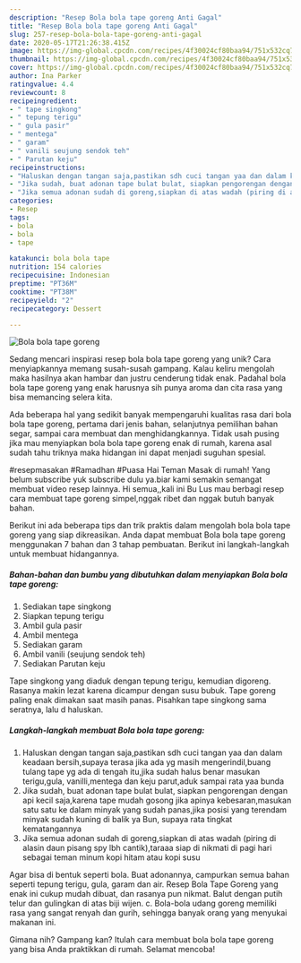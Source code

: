 ```yaml
---
description: "Resep Bola bola tape goreng Anti Gagal"
title: "Resep Bola bola tape goreng Anti Gagal"
slug: 257-resep-bola-bola-tape-goreng-anti-gagal
date: 2020-05-17T21:26:38.415Z
image: https://img-global.cpcdn.com/recipes/4f30024cf80baa94/751x532cq70/bola-bola-tape-goreng-foto-resep-utama.jpg
thumbnail: https://img-global.cpcdn.com/recipes/4f30024cf80baa94/751x532cq70/bola-bola-tape-goreng-foto-resep-utama.jpg
cover: https://img-global.cpcdn.com/recipes/4f30024cf80baa94/751x532cq70/bola-bola-tape-goreng-foto-resep-utama.jpg
author: Ina Parker
ratingvalue: 4.4
reviewcount: 8
recipeingredient:
- " tape singkong"
- " tepung terigu"
- " gula pasir"
- " mentega"
- " garam"
- " vanili seujung sendok teh"
- " Parutan keju"
recipeinstructions:
- "Haluskan dengan tangan saja,pastikan sdh cuci tangan yaa dan dalam keadaan bersih,supaya terasa jika ada yg masih mengerindil,buang tulang tape yg ada di tengah itu,jika sudah halus benar masukan terigu,gula, vanilli,mentega dan keju parut,aduk sampai rata yaa bunda"
- "Jika sudah, buat adonan tape bulat bulat, siapkan pengorengan dengan api kecil saja,karena tape mudah gosong jika apinya kebesaran,masukan satu satu ke dalam minyak yang sudah panas,jika posisi yang terendam minyak sudah kuning di balik ya Bun, supaya rata tingkat kematangannya"
- "Jika semua adonan sudah di goreng,siapkan di atas wadah (piring di alasin daun pisang spy lbh cantik),taraaa siap di nikmati di pagi hari sebagai teman minum kopi hitam atau kopi susu"
categories:
- Resep
tags:
- bola
- bola
- tape

katakunci: bola bola tape 
nutrition: 154 calories
recipecuisine: Indonesian
preptime: "PT36M"
cooktime: "PT38M"
recipeyield: "2"
recipecategory: Dessert

---
```



![Bola bola tape goreng](https://img-global.cpcdn.com/recipes/4f30024cf80baa94/751x532cq70/bola-bola-tape-goreng-foto-resep-utama.jpg)

Sedang mencari inspirasi resep bola bola tape goreng yang unik? Cara menyiapkannya memang susah-susah gampang. Kalau keliru mengolah maka hasilnya akan hambar dan justru cenderung tidak enak. Padahal bola bola tape goreng yang enak harusnya sih punya aroma dan cita rasa yang bisa memancing selera kita.

Ada beberapa hal yang sedikit banyak mempengaruhi kualitas rasa dari bola bola tape goreng, pertama dari jenis bahan, selanjutnya pemilihan bahan segar, sampai cara membuat dan menghidangkannya. Tidak usah pusing jika mau menyiapkan bola bola tape goreng enak di rumah, karena asal sudah tahu triknya maka hidangan ini dapat menjadi suguhan spesial.

#resepmasakan #Ramadhan #Puasa Hai Teman Masak di rumah! Yang belum subscribe yuk subscribe dulu ya.biar kami semakin semangat membuat video resep lainnya. Hi semua,,kali ini Bu Lus mau berbagi resep cara membuat tape goreng simpel,nggak ribet dan nggak butuh banyak bahan.


Berikut ini ada beberapa tips dan trik praktis dalam mengolah bola bola tape goreng yang siap dikreasikan. Anda dapat membuat Bola bola tape goreng menggunakan 7 bahan dan 3 tahap pembuatan. Berikut ini langkah-langkah untuk membuat hidangannya.

<!--inarticleads1-->

##### Bahan-bahan dan bumbu yang dibutuhkan dalam menyiapkan Bola bola tape goreng:

1. Sediakan  tape singkong
1. Siapkan  tepung terigu
1. Ambil  gula pasir
1. Ambil  mentega
1. Sediakan  garam
1. Ambil  vanili (seujung sendok teh)
1. Sediakan  Parutan keju


Tape singkong yang diaduk dengan tepung terigu, kemudian digoreng. Rasanya makin lezat karena dicampur dengan susu bubuk. Tape goreng paling enak dimakan saat masih panas. Pisahkan tape singkong sama seratnya, lalu d haluskan. 

<!--inarticleads2-->

##### Langkah-langkah membuat Bola bola tape goreng:

1. Haluskan dengan tangan saja,pastikan sdh cuci tangan yaa dan dalam keadaan bersih,supaya terasa jika ada yg masih mengerindil,buang tulang tape yg ada di tengah itu,jika sudah halus benar masukan terigu,gula, vanilli,mentega dan keju parut,aduk sampai rata yaa bunda
1. Jika sudah, buat adonan tape bulat bulat, siapkan pengorengan dengan api kecil saja,karena tape mudah gosong jika apinya kebesaran,masukan satu satu ke dalam minyak yang sudah panas,jika posisi yang terendam minyak sudah kuning di balik ya Bun, supaya rata tingkat kematangannya
1. Jika semua adonan sudah di goreng,siapkan di atas wadah (piring di alasin daun pisang spy lbh cantik),taraaa siap di nikmati di pagi hari sebagai teman minum kopi hitam atau kopi susu


Agar bisa di bentuk seperti bola. Buat adonannya, campurkan semua bahan seperti tepung terigu, gula, garam dan air. Resep Bola Tape Goreng yang enak ini cukup mudah dibuat, dan rasanya pun nikmat. Balut dengan putih telur dan gulingkan di atas biji wijen. c. Bola-bola udang goreng memiliki rasa yang sangat renyah dan gurih, sehingga banyak orang yang menyukai makanan ini. 

Gimana nih? Gampang kan? Itulah cara membuat bola bola tape goreng yang bisa Anda praktikkan di rumah. Selamat mencoba!

